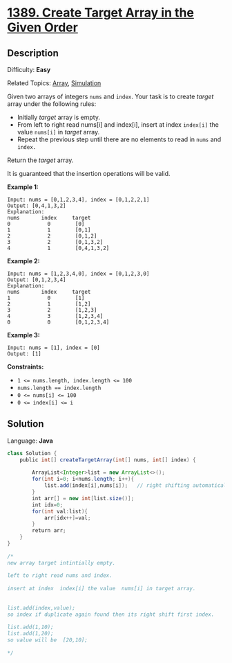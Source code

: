 # [1389\. Create Target Array in the Given Order](https://leetcode.com/problems/create-target-array-in-the-given-order/)

## Description

Difficulty: **Easy**  

Related Topics: [Array](https://leetcode.com/tag/array/), [Simulation](https://leetcode.com/tag/simulation/)


Given two arrays of integers `nums` and `index`. Your task is to create _target_ array under the following rules:

*   Initially _target_ array is empty.
*   From left to right read nums[i] and index[i], insert at index `index[i]` the value `nums[i]` in _target_ array.
*   Repeat the previous step until there are no elements to read in `nums` and `index.`

Return the _target_ array.

It is guaranteed that the insertion operations will be valid.

**Example 1:**

```
Input: nums = [0,1,2,3,4], index = [0,1,2,2,1]
Output: [0,4,1,3,2]
Explanation:
nums       index     target
0            0        [0]
1            1        [0,1]
2            2        [0,1,2]
3            2        [0,1,3,2]
4            1        [0,4,1,3,2]
```

**Example 2:**

```
Input: nums = [1,2,3,4,0], index = [0,1,2,3,0]
Output: [0,1,2,3,4]
Explanation:
nums       index     target
1            0        [1]
2            1        [1,2]
3            2        [1,2,3]
4            3        [1,2,3,4]
0            0        [0,1,2,3,4]
```

**Example 3:**

```
Input: nums = [1], index = [0]
Output: [1]
```

**Constraints:**

*   `1 <= nums.length, index.length <= 100`
*   `nums.length == index.length`
*   `0 <= nums[i] <= 100`
*   `0 <= index[i] <= i`


## Solution

Language: **Java**

```java
class Solution {
    public int[] createTargetArray(int[] nums, int[] index) {
        
        ArrayList<Integer>list = new ArrayList<>();
        for(int i=0; i<nums.length; i++){
            list.add(index[i],nums[i]);   // right shifting automatically value.
        }
        int arr[] = new int[list.size()];
        int idx=0;
        for(int val:list){
            arr[idx++]=val;
        }
        return arr;
    }
}
​
/*
new array target intintially empty.
​
left to right read nums and index.
​
insert at index  index[i] the value  nums[i] in target array.
​
​
list.add(index,value);
so index if duplicate again found then its right shift first index.
​
list.add(1,10);
list.add(1,20);
so value will be  [20,10];
​
*/
```